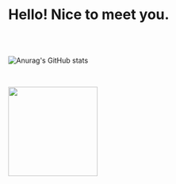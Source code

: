 
<h1>Hello! Nice to meet you.</h1>


<br/>
<br/>



![Anurag's GitHub stats](https://github-readme-stats.vercel.app/api?username=iris-starry&show_icons=true&theme=dracula) 

<br/>

<a href="https://github.com/iris-starry"><img align="center" style="height:180px" src="https://github-readme-stats.vercel.app/api/top-langs/?username=imysh578&layout=compact&theme=nord&hide_border=true" /></a> 

<br/>
